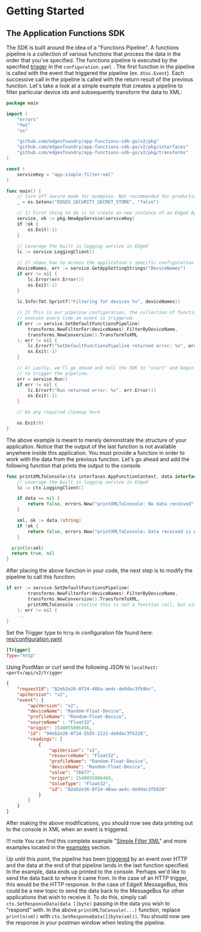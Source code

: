 # Getting Started

## The Application Functions SDK

The SDK is built around the idea of a "Functions Pipeline". A functions pipeline is a collection of various functions that process the data in the order that you've specified. The functions pipeline is executed by the specified [trigger](../microservices/application/Triggers.md) in the `configuration.yaml` . The first function in the pipeline is called with the event that triggered the pipeline (ex. `dtos.Event`). Each successive call in the pipeline is called with the return result of the previous function. Let's take a look at a simple example that creates a pipeline to filter particular device ids and subsequently transform the data to XML:
```go
package main

import (
	"errors"
	"fmt"
	"os"

	"github.com/edgexfoundry/app-functions-sdk-go/v2/pkg"
	"github.com/edgexfoundry/app-functions-sdk-go/v2/pkg/interfaces"
	"github.com/edgexfoundry/app-functions-sdk-go/v2/pkg/transforms"
)

const (
	serviceKey = "app-simple-filter-xml"
)

func main() {
	// turn off secure mode for examples. Not recommended for production
	_ = os.Setenv("EDGEX_SECURITY_SECRET_STORE", "false")

	// 1) First thing to do is to create an new instance of an EdgeX Application Service.
	service, ok := pkg.NewAppService(serviceKey)
	if !ok {
		os.Exit(-1)
	}
    
	// Leverage the built in logging service in EdgeX
	lc := service.LoggingClient()

	// 2) shows how to access the application's specific configuration settings.
	deviceNames, err := service.GetAppSettingStrings("DeviceNames")
	if err != nil {
		lc.Error(err.Error())
		os.Exit(-1)
	}
    
	lc.Info(fmt.Sprintf("Filtering for devices %v", deviceNames))

	// 3) This is our pipeline configuration, the collection of functions to
	// execute every time an event is triggered.
	if err := service.SetDefaultFunctionsPipeline(
		transforms.NewFilterFor(deviceNames).FilterByDeviceName,
		transforms.NewConversion().TransformToXML
	); err != nil {
		lc.Errorf("SetDefaultFunctionsPipeline returned error: %s", err.Error())
		os.Exit(-1)
	}

	// 4) Lastly, we'll go ahead and tell the SDK to "start" and begin listening for events
	// to trigger the pipeline.
	err = service.Run()
	if err != nil {
		lc.Errorf("Run returned error: %s", err.Error())
		os.Exit(-1)
	}

	// Do any required cleanup here

	os.Exit(0)
}
```

The above example is meant to merely demonstrate the structure of your application. Notice that the output of the last function is not available anywhere inside this application. You must provide a function in order to work with the data from the previous function. Let's go ahead and add the following function that prints the output to the console.

```go
func printXMLToConsole(ctx interfaces.AppFunctionContext, data interface{}) (bool, interface{}) {
	// Leverage the built in logging service in EdgeX
	lc := ctx.LoggingClient()

	if data == nil {
		return false, errors.New("printXMLToConsole: No data received")
	}

	xml, ok := data.(string)
	if !ok {
		return false, errors.New("printXMLToConsole: Data received is not the expected 'string' type")
	}

  println(xml)
  return true, nil
}
```
After placing the above function in your code, the next step is to modify the pipeline to call this function:

```go
if err := service.SetDefaultFunctionsPipeline(
		transforms.NewFilterFor(deviceNames).FilterByDeviceName,
		transforms.NewConversion().TransformToXML,
        printXMLToConsole //notice this is not a function call, but simply a function pointer. 
	); err != nil {
    ...
}
```
Set the Trigger type to `http` in configuration file found here: [res/configuration.yaml](https://github.com/edgexfoundry/edgex-examples/blob/{{version}}/application-services/custom/simple-filter-xml/res)

```toml
[Trigger]
Type="http"
```

Using PostMan or curl send the following JSON to `localhost:<port>/api/v2/trigger`

```json
{
    "requestId": "82eb2e26-0f24-48ba-ae4c-de9dac3fb9bc",
    "apiVersion": "v2",
    "event": {
        "apiVersion": "v2",
        "deviceName": "Random-Float-Device",
        "profileName": "Random-Float-Device",
        "sourceName" : "Float32",
        "origin": 1540855006456,
        "id": "94eb2e26-0f24-5555-2222-de9dac3fb228",
        "readings": [
            {
                "apiVersion": "v2",
                "resourceName": "Float32",
                "profileName": "Random-Float-Device",
                "deviceName": "Random-Float-Device",
                "value": "76677",
                "origin": 1540855006469,
                "ValueType": "Float32",
                "id": "82eb2e36-0f24-48aa-ae4c-de9dac3fb920"
            }
        ]
    }
}
```

After making the above modifications, you should now see data printing out to the console in XML when an event is triggered.

!!! note
    You can find this complete example "[Simple Filter XML](https://github.com/edgexfoundry/edgex-examples/tree/{{version}}/application-services/custom/simple-filter-xml)" and more examples located in the [examples](../examples/AppServiceExamples.md) section.

Up until this point, the pipeline has been [triggered](../microservices/application/Triggers.md) by an event over HTTP and the data at the end of that pipeline lands in the last function specified. In the example, data ends up printed to the console. Perhaps we'd like to send the data back to where it came from. In the case of an HTTP trigger, this would be the HTTP response. In the case of  EdgeX MessageBus, this could be a new topic to send the data back to the MessageBus for other applications that wish to receive it. To do this, simply call `ctx.SetResponseData(data []byte)` passing in the data you wish to "respond" with. In the above `printXMLToConsole(...)` function, replace `println(xml)` with `ctx.SetResponseData([]byte(xml))`. You should now see the response in your postman window when testing the pipeline.
